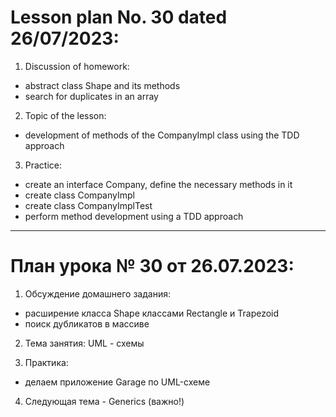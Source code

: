 # Lesson plan No. 30 dated 26/07/2023:
1. Discussion of homework:
- abstract class Shape and its methods
- search for duplicates in an array

2. Topic of the lesson:
- development of methods of the CompanyImpl class using the TDD approach

3. Practice:
- create an interface Company, define the necessary methods in it
- create class CompanyImpl
- create class CompanyImplTest
- perform method development using a TDD approach

______________________

# План урока № 30 от 26.07.2023:

1. Обсуждение домашнего задания:
- расширение класса Shape классами Rectangle и Trapezoid
- поиск дубликатов в массиве

2. Тема занятия:
UML - схемы

3. Практика:
- делаем приложение Garage по UML-схеме

4. Следующая тема - Generics (важно!)






